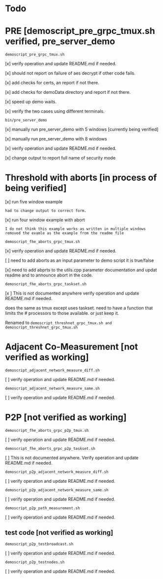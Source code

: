 Todo
=

PRE [demoscript_pre_grpc_tmux.sh verified, pre_server_demo 
=

`demoscript_pre_grpc_tmux.sh` 

[x] verify operation and update README.md if needed.

[x] should not report on failure of aes decrypt if other code fails. 

[x] add checks for certs, an report if not there. 

[x] add checks for demoData directory and report if not there. 

[x] speed up demo waits.

[x] verify the two cases using different terminals. 

`bin/pre_server_demo`

[x] manually run pre_server_demo with 5 windows [currently being verified]

[x] manually run pre_server_demo with 8 windows

 [x] verify operation and update README.md if needed.
 
 [x] change output to report full name of security mode 
 
Threshold with aborts [in process of being verified]
=
 
[x] run five window example

    had to change output to correct form. 

[x] run four window example with abort 

    I do not think this example works as written in multiple windows 
	removed the examle as the example from the readme file
 
 
 `demoscript_fhe_aborts_grpc_tmux.sh`

[x] verify operation and update README.md if needed.

[ ] need to add aborts as an input parameter to demo script it is true/false

[x] need to add abprts to the utils.cpp parameter documentation and updat readme and to announce abort in the code. 

`demoscript_fhe_aborts_grpc_taskset.sh`

[x ] This is not documented anywhere verify operation and update README.md if needed.

does the same as tmux except uses taskset. need to have a function
that limits the # processors to those available.  or just keep it.
	
Renamed to `demoscript_threshnet_grpc_tmux.sh and demoscript_threshnet_grpc_tmux.sh`

Adjacent Co-Measurement [not verified as working]
===

`demoscript_adjacent_network_measure_diff.sh`

[ ] verify operation and update README.md if needed.

`demoscript_adjacent_network_measure_same.sh`

[ ] verify operation and update README.md if needed.

P2P [not verified as working]
=

`demoscript_fhe_aborts_grpc_p2p_tmux.sh`

[ ] verify operation and update README.md if needed.


`demoscript_fhe_aborts_grpc_p2p_taskset.sh`

[ ] This is not documented anywhere. Verify operation and update README.md if needed.

`demoscript_p2p_adjacent_network_measure_diff.sh`

[ ] verify operation and update README.md if needed.

`demoscript_p2p_adjacent_network_measure_same.sh`

[ ] verify operation and update README.md if needed.


`demoscript_p2p_path_measurement.sh`

[ ] verify operation and update README.md if needed.


test code [not verified as working]
--

`demoscript_p2p_testbroadcast.sh`

[ ] verify operation and update README.md if needed.


`demoscript_p2p_testnodes.sh`

[ ] verify operation and update README.md if needed.
